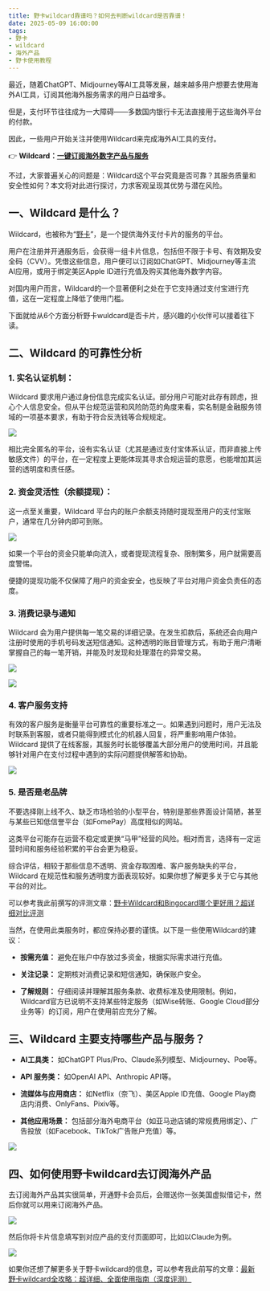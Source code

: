 ```yaml
---
title: 野卡wildcard靠谱吗？如何去判断wildcard是否靠谱！
date: 2025-05-09 16:00:00
tags:
- 野卡
- wildcard
- 海外产品
- 野卡使用教程
---
```




最近，随着ChatGPT、Midjourney等AI工具等发展，越来越多用户想要去使用海外AI工具，订阅其他海外服务需求的用户日益增多。



但是，支付环节往往成为一大障碍——多数国内银行卡无法直接用于这些海外平台的付款。



因此，一些用户开始关注并使用Wildcard来完成海外AI工具的支付。



&#x20;👉 **Wildcard：[一键订阅海外数字产品与服务](https://yeka.ai/i/AGENT)**[ ](https://yeka.ai/i/AGENT)



不过，大家普遍关心的问题是：Wildcard这个平台究竟是否可靠？其服务质量和安全性如何？本文将对此进行探讨，力求客观呈现其优势与潜在风险。



## **一、Wildcard 是什么？**

Wildcard，也被称为“[野卡](https://yeka.ai/i/AGENT)”，是一个提供海外支付卡片的服务的平台。



用户在注册并开通服务后，会获得一组卡片信息，包括但不限于卡号、有效期及安全码（CVV）。凭借这些信息，用户便可以订阅如ChatGPT、Midjourney等主流AI应用，或用于绑定美区Apple ID进行充值及购买其他海外数字内容。



对国内用户而言，Wildcard的一个显著便利之处在于它支持通过支付宝进行充值，这在一定程度上降低了使用门槛。



下面就给从6个方面分析野卡wuldcard是否卡片，感兴趣的小伙伴可以接着往下读。



## **二、Wildcard 的可靠性分析**



### 1. **实名认证机制：**&#x20;



Wildcard 要求用户通过身份信息完成实名认证。部分用户可能对此存有顾虑，担心个人信息安全。但从平台规范运营和风险防范的角度来看，实名制是金融服务领域的一项基本要求，有助于符合反洗钱等合规规定。

![](https://workstation.sg.larksuite.com/space/api/box/stream/download/asynccode/?code=NDllNWRiM2IzNWQ1M2IxYzE0MTVlNGFhNGNhNGMwOWRfcVhPMWtzeEJlRnN1VkVudk90SHNxVEp0eTJZVTdnZDFfVG9rZW46V2NFTWI0TU5vb0RBMkl4WGU3ZmxnSmtGZ0NiXzE3NDcwNTMyNTQ6MTc0NzA1Njg1NF9WNA)

相比完全匿名的平台，设有实名认证（尤其是通过支付宝体系认证，而非直接上传敏感文件）的平台，在一定程度上更能体现其寻求合规运营的意愿，也能增加其运营的透明度和责任感。



### 2. **资金灵活性（余额提现）：**

这一点至关重要，Wildcard 平台内的账户余额支持随时提现至用户的支付宝账户，通常在几分钟内即可到账。

![](https://workstation.sg.larksuite.com/space/api/box/stream/download/asynccode/?code=MDc1ODE1YjcyNDVhZTBiYTBiZTYyNzg4MzNiZDk1N2RfRmtYZjBDMjVGUWhxSVd6SmVBN0s5cjAyUUZWa2RrdGJfVG9rZW46U3hTWmJIenVZb1RLdHF4Rm1jRWx2bjlTZ2pkXzE3NDcwNTMyNTQ6MTc0NzA1Njg1NF9WNA)

如果一个平台的资金只能单向流入，或者提现流程复杂、限制繁多，用户就需要高度警惕。



便捷的提现功能不仅保障了用户的资金安全，也反映了平台对用户资金负责任的态度。

### 3. **消费记录与通知**

&#x20;Wildcard 会为用户提供每一笔交易的详细记录。在发生扣款后，系统还会向用户注册时使用的手机号码发送短信通知。这种透明的账目管理方式，有助于用户清晰掌握自己的每一笔开销，并能及时发现和处理潜在的异常交易。

![](https://workstation.sg.larksuite.com/space/api/box/stream/download/asynccode/?code=OTRmNzYwMDNhZmRlMTU4YWI1NzdkN2UxMDBhNDdiYTdfNWRJdUpMM1BDWXg2SlNGUkVNRWppM3RVTHI0SE1lbzBfVG9rZW46R0RIeGJvSms0b1hxekV4ZVBsTmx3Z3hHZ1dnXzE3NDcwNTMyNTQ6MTc0NzA1Njg1NF9WNA)



![](https://workstation.sg.larksuite.com/space/api/box/stream/download/asynccode/?code=MGYwMGNjMmFkMWE1OGEwZTFhY2EyZDE5NDA4MTVkODJfVkt6M0NaRFVYOXNvbk5QQXR2MUp5V3JPOVQ3RjQ1SHdfVG9rZW46UWtKN2JBM2xObzFyVmV4ZXROTGxhRWxqZ0ViXzE3NDcwNTMyNTQ6MTc0NzA1Njg1NF9WNA)

### 4. **客户服务支持**

有效的客户服务是衡量平台可靠性的重要标准之一。如果遇到问题时，用户无法及时联系到客服，或者只能得到模式化的机器人回复，将严重影响用户体验。Wildcard 提供了在线客服，其服务时长能够覆盖大部分用户的使用时间，并且能够针对用户在支付过程中遇到的实际问题提供解答和协助。

![](https://workstation.sg.larksuite.com/space/api/box/stream/download/asynccode/?code=NWZjODc3YzAwOGFjYTEzNWJlMTFkYjY1ODUwNTg0NDJfMGYwbHRuT1h6V2d4NXF6NFRpSW9mNE1zWXFuVjJzUFBfVG9rZW46SmJNQmJBY01Rbzk3Qkp4Mm9LVWxiVEp2Z0VWXzE3NDcwNTMyNTQ6MTc0NzA1Njg1NF9WNA)

### 5. **是否是老品牌**

不要选择刚上线不久、缺乏市场检验的小型平台，特别是那些界面设计简陋，甚至与某些已知低信誉平台（如FomePay）高度相似的网站。



这类平台可能存在运营不稳定或更换“马甲”经营的风险。相对而言，选择有一定运营时间和服务经验积累的平台会更为稳妥。



综合评估，相较于那些信息不透明、资金存取困难、客户服务缺失的平台，Wildcard 在规范性和服务透明度方面表现较好。如果你想了解更多关于它与其他平台的对比。



可以参考我此前撰写的评测文章：[野卡Wildcard和Bingocard哪个更好用？超详细对比评测](https://www.fengshengyusheng.cn/%e9%87%8e%e5%8d%a1wildcard%e5%92%8cbingocard%e5%93%aa%e4%b8%aa%e6%9b%b4%e5%a5%bd%e7%94%a8%ef%bc%9f%e8%b6%85%e8%af%a6%e7%bb%86%e5%af%b9%e6%af%94%e8%af%84%e6%b5%8b/)



当然，在使用此类服务时，都应保持必要的谨慎。以下是一些使用Wildcard的建议：

* **按需充值：** 避免在账户中存放过多资金，根据实际需求进行充值。

* **关注记录：** 定期核对消费记录和短信通知，确保账户安全。

* **了解规则：** 仔细阅读并理解其服务条款、收费标准及使用限制。例如，Wildcard官方已说明不支持某些特定服务（如Wise转账、Google Cloud部分业务等）的订阅，用户在使用前应充分了解。

## **三、Wildcard 主要支持哪些产品与服务？**

* **AI工具类：** 如ChatGPT Plus/Pro、Claude系列模型、Midjourney、Poe等。

* **API 服务类：** 如OpenAI API、Anthropic API等。

* **流媒体与应用商店：** 如Netflix（奈飞）、美区Apple ID充值、Google Play商店内消费、OnlyFans、Pixiv等。

* **其他应用场景：** 包括部分海外电商平台（如亚马逊店铺的常规费用绑定）、广告投放（如Facebook、TikTok广告账户充值）等。

![](https://workstation.sg.larksuite.com/space/api/box/stream/download/asynccode/?code=OGZlNDdhNjQ5ODA3MjIyYTBjNWM2MTBjM2VmZGY5NzZfOHRoOGtlNkdpZ3RoRERJNnpDdFZXMXIxOWxXNG4wWVhfVG9rZW46RHFVV2JhUjNwb0NyekJ4b3N4S2xJUUVxZ0RiXzE3NDcwNTMyNTQ6MTc0NzA1Njg1NF9WNA)



## 四、如何使用野卡wildcard去订阅海外产品

去订阅海外产品其实很简单，开通野卡会员后，会赠送你一张美国虚拟借记卡，然后你就可以用来订阅海外产品。

![](https://workstation.sg.larksuite.com/space/api/box/stream/download/asynccode/?code=MmE3N2RkY2Q1Y2M2YmQwNDYyNjgzOTcwZGQ3MWE1NzJfeWJaRVdTb2Q1cjlWd1lGS1liNjZZVktUeGlMQ0V6T29fVG9rZW46VmxUVWJPZEhyb2k5dWx4TkNsQ2xtUGlhZ1hnXzE3NDcwNTMyNTQ6MTc0NzA1Njg1NF9WNA)

然后你将卡片信息填写到对应产品的支付页面即可，比如以Claude为例。


![](https://workstation.sg.larksuite.com/space/api/box/stream/download/asynccode/?code=ZDlmZDFlYWJhYTBmMDAzNzY1MjA4ZmI4MTYyZGQzMzJfQUFseW5DUFByVkVPeG5PbUx1a2ZZUnZPN2UzUk9LcmRfVG9rZW46SXVrS2JYY3d4bzNicml4UGlGOWxPREF3ZzhmXzE3NDcwNTMyNTQ6MTc0NzA1Njg1NF9WNA)


如果你还想了解更多关于野卡wildcard的信息，可以参考我此前写的文章：[最新野卡wildcard全攻略：超详细、全面使用指南（深度评测）](https://www.fengshengyusheng.cn/%e6%9c%80%e6%96%b0%e9%87%8e%e5%8d%a1wildcard%e4%bd%bf%e7%94%a8%e6%8c%87%e5%8d%97%ef%bc%9a%e8%b6%85%e5%85%a8%e9%9d%a2%e4%bb%8b%e7%bb%8d/)

